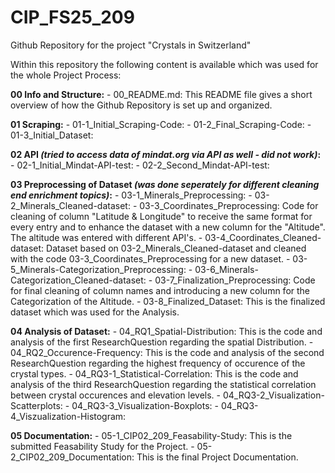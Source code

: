 # CIP_FS25_209
Github Repository for the project "Crystals in Switzerland"

Within this repository the following content is available which was used for the whole Project Process:

**00 Info and Structure:**
    - 00_README.md: This README file gives a short overview of how the Github Repository is set up and organized. 

**01 Scraping:**
    - 01-1_Initial_Scraping-Code:
    - 01-2_Final_Scraping-Code: 
    - 01-3_Initial_Dataset:

**02 API *(tried to access data of mindat.org via API as well - did not work)*:**
    - 02-1_Initial_Mindat-API-test:
    - 02-2_Second_Mindat-API-test:

**03 Preprocessing of Dataset *(was done seperately for different cleaning end enrichment topics)*:**
    - 03-1_Minerals_Preprocessing: 
    - 03-2_Minerals_Cleaned-dataset: 
    - 03-3_Coordinates_Preprocessing: Code for cleaning of column "Latitude & Longitude" to receive the same format for every entry and to enhance the dataset with a new column for the "Altitude". The altitude was entered with different API's. 
    - 03-4_Coordinates_Cleaned-dataset: Dataset based on 03-2_Minerals_Cleaned-dataset and cleaned with the code 03-3_Coordinates_Preprocessing for a new dataset. 
    - 03-5_Minerals-Categorization_Preprocessing:
    - 03-6_Minerals-Categorization_Cleaned-dataset: 
    - 03-7_Finalization_Preprocessing: Code for final cleaning of column names and introducing a new column for the Categorization of the Altitude. 
    - 03-8_Finalized_Dataset: This is the finalized dataset which was used for the Analysis. 

**04 Analysis of Dataset:**
    - 04_RQ1_Spatial-Distribution: This is the code and analysis of the first ResearchQuestion regarding the spatial Distribution. 
    - 04_RQ2_Occurence-Frequency: This is the code and analysis of the second ResearchQuestion regarding the highest frequency of occurence of the crystal types. 
    - 04_RQ3-1_Statistical-Correlation: This is the code and analysis of the third ResearchQuestion regarding the statistical correlation between crystal occurences and elevation levels. 
        - 04_RQ3-2_Visualization-Scatterplots:
        - 04_RQ3-3_Visualization-Boxplots:
        - 04_RQ3-4_Viszualization-Histogram:

**05 Documentation:**
    - 05-1_CIP02_209_Feasability-Study: This is the submitted Feasability Study for the Project. 
    - 05-2_CIP02_209_Documentation: This is the final Project Documentation. 
